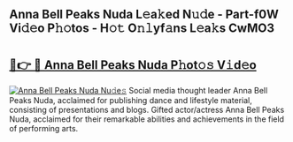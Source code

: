 ## Anna Bell Peaks Nuda L𝚎a𝚔ed N𝚞𝚍e - Part-f0W Vi𝚍𝚎o P𝚑𝚘tos - H𝚘𝚝 O𝚗𝚕yf𝚊ns L𝚎a𝚔s CwMO3

# <h2><a href="http://kfcqqo.oniu.top/?m=Anna+Bell+Peaks+Nuda">🔗👉 🔴 Anna Bell Peaks Nuda P𝚑ot𝚘𝚜 V𝚒d𝚎o</a></h2>

[![Anna Bell Peaks Nuda Nu𝚍e𝚜](https://i.imgur.com/0qMVB7G.gif)](http://kfcqqo.oniu.top/?m=Anna+Bell+Peaks+Nuda)
Social media thought leader Anna Bell Peaks Nuda, acclaimed for publishing dance and lifestyle material, consisting of presentations and blogs. Gifted actor/actress Anna Bell Peaks Nuda, acclaimed for their remarkable abilities and achievements in the field of performing arts.  
